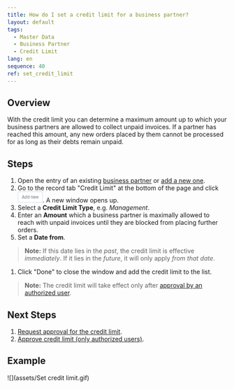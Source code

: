 ```yaml
---
title: How do I set a credit limit for a business partner?
layout: default
tags:
  - Master Data
  - Business Partner
  - Credit Limit
lang: en
sequence: 40
ref: set_credit_limit
---
```


## Overview
With the credit limit you can determine a maximum amount up to which your business partners are allowed to collect unpaid invoices. If a partner has reached this amount, any new orders placed by them cannot be processed for as long as their debts remain unpaid.

## Steps
1. Open the entry of an existing [business partner](Menu) or [add a new one](New_Business_Partner).
1. Go to the record tab "Credit Limit" at the bottom of the page and click ![](assets/Add_New_Button.png). A new window opens up.
1. Select a **Credit Limit Type**, e.g. *Management*.
1. Enter an **Amount** which a business partner is maximally allowed to reach with unpaid invoices until they are blocked from placing further orders.
1. Set a **Date from**.
 >**Note:** If this date lies in the *past*, the credit limit is effective *immediately*. If it lies in the *future*, it will only apply *from that date*.

1. Click "Done" to close the window and add the credit limit to the list.
 >**Note:** The credit limit will take effect only after [approval by an authorized user](Credit_limit_approval).

## Next Steps
1. [Request approval for the credit limit](Credit_limit_request_approval).
1. [Approve credit limit (only authorized users)](Credit_limit_approval).

## Example
![](assets/Set credit limit.gif)
